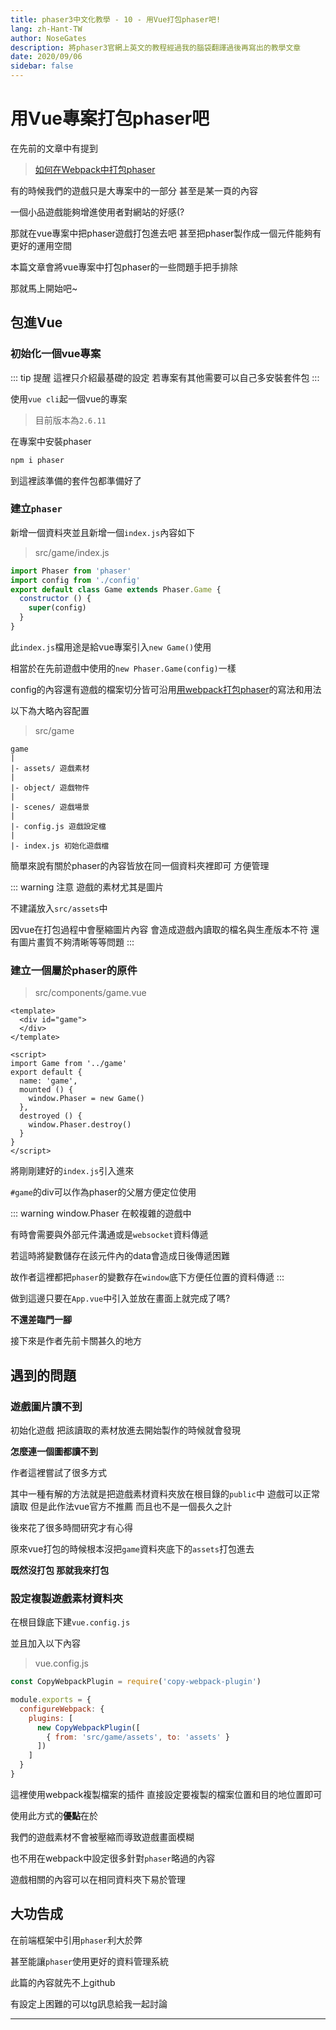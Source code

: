 ```yaml
---
title: phaser3中文化教學 - 10 - 用Vue打包phaser吧!
lang: zh-Hant-TW
author: NoseGates
description: 將phaser3官網上英文的教程經過我的腦袋翻譯過後再寫出的教學文章
date: 2020/09/06
sidebar: false
---
```

# 用Vue專案打包phaser吧

在先前的文章中有提到

> [如何在Webpack中打包phaser](/phaser3/phaserInWebpack)

有的時候我們的遊戲只是大專案中的一部分
甚至是某一頁的內容

一個小品遊戲能夠增進使用者對網站的好感(?

那就在vue專案中把phaser遊戲打包進去吧
甚至把phaser製作成一個元件能夠有更好的運用空間

本篇文章會將vue專案中打包phaser的一些問題手把手排除

那就馬上開始吧~
## 包進Vue
### 初始化一個vue專案
::: tip 提醒
這裡只介紹最基礎的設定
若專案有其他需要可以自己多安裝套件包
:::

使用`vue cli`起一個vue的專案



> 目前版本為`2.6.11`

在專案中安裝phaser

```js
npm i phaser
```

到這裡該準備的套件包都準備好了


### 建立`phaser`

新增一個資料夾並且新增一個`index.js`內容如下

> src/game/index.js
``` js
import Phaser from 'phaser'
import config from './config'
export default class Game extends Phaser.Game {
  constructor () {
    super(config)
  }
}
```

此`index.js`檔用途是給vue專案引入`new Game()`使用

相當於在先前遊戲中使用的`new Phaser.Game(config)`一樣

config的內容還有遊戲的檔案切分皆可沿用[用webpack打包phaser](/phaser3/phaserInWebpack)的寫法和用法

以下為大略內容配置
> src/game
``` 
game
|
|- assets/ 遊戲素材
|
|- object/ 遊戲物件
|
|- scenes/ 遊戲場景
|
|- config.js 遊戲設定檔
|
|- index.js 初始化遊戲檔
```

簡單來說有關於phaser的內容皆放在同一個資料夾裡即可
方便管理

::: warning 注意
遊戲的素材尤其是圖片

不建議放入`src/assets`中

因vue在打包過程中會壓縮圖片內容
會造成遊戲內讀取的檔名與生產版本不符
還有圖片畫質不夠清晰等等問題
:::

### 建立一個屬於phaser的原件
> src/components/game.vue
``` vue
<template>
  <div id="game">
  </div>
</template>

<script>
import Game from '../game'
export default {
  name: 'game',
  mounted () {
    window.Phaser = new Game()
  },
  destroyed () {
    window.Phaser.destroy()
  }
}
</script>
```

將剛剛建好的`index.js`引入進來

`#game`的div可以作為phaser的父層方便定位使用

::: warning window.Phaser
在較複雜的遊戲中

有時會需要與外部元件溝通或是`websocket`資料傳遞

若這時將變數儲存在該元件內的data會造成日後傳遞困難

故作者這裡都把`phaser`的變數存在`window`底下方便任位置的資料傳遞
:::

做到這邊只要在`App.vue`中引入並放在畫面上就完成了嗎?

**不還差臨門一腳**

接下來是作者先前卡關甚久的地方

## 遇到的問題

### 遊戲圖片讀不到

初始化遊戲
把該讀取的素材放進去開始製作的時候就會發現

**怎麼連一個圖都讀不到**

作者這裡嘗試了很多方式

其中一種有解的方法就是把遊戲素材資料夾放在根目錄的`public`中
遊戲可以正常讀取
但是此作法vue官方不推薦
而且也不是一個長久之計

後來花了很多時間研究才有心得

原來vue打包的時候根本沒把`game`資料夾底下的`assets`打包進去

**既然沒打包 那就我來打包**

### 設定複製遊戲素材資料夾

在根目錄底下建`vue.config.js`

並且加入以下內容

> vue.config.js
``` js
const CopyWebpackPlugin = require('copy-webpack-plugin')

module.exports = {
  configureWebpack: {
    plugins: [
      new CopyWebpackPlugin([
        { from: 'src/game/assets', to: 'assets' }
      ])
    ]
  }
}
```

這裡使用webpack複製檔案的插件
直接設定要複製的檔案位置和目的地位置即可

使用此方式的**優點**在於

我們的遊戲素材不會被壓縮而導致遊戲畫面模糊

也不用在webpack中設定很多針對`phaser`略過的內容

遊戲相關的內容可以在相同資料夾下易於管理

## 大功告成

在前端框架中引用`phaser`利大於弊

甚至能讓`phaser`使用更好的資料管理系統

此篇的內容就先不上github

有設定上困難的可以tg訊息給我一起討論

---

<Vssue :title="$title" />